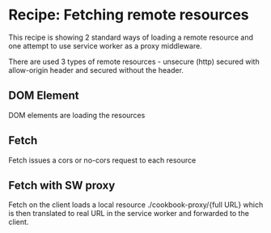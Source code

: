 # Recipe: Fetching remote resources

This recipe is showing 2 standard ways of loading a remote resource and one attempt to use service worker as a proxy middleware.

There are used 3 types of remote resources - unsecure (http) secured with allow-origin header and secured without the header.

## DOM Element
DOM elements are loading the resources

## Fetch
Fetch issues a cors or no-cors request to each resource

## Fetch with SW proxy
Fetch on the client loads a local resource ./cookbook-proxy/{full URL} which is then translated to real URL in the service worker and forwarded to the client.
